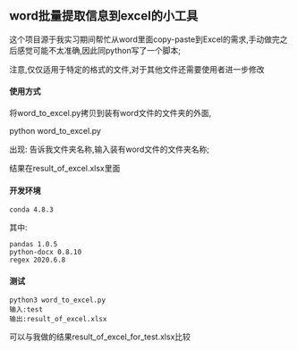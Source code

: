 ## word批量提取信息到excel的小工具

这个项目源于我实习期间帮忙从word里面copy-paste到Excel的需求,手动做完之后感觉可能不太准确,因此同python写了一个脚本;

注意,仅仅适用于特定的格式的文件,对于其他文件还需要使用者进一步修改

#### 使用方式

将word_to_excel.py拷贝到装有word文件的文件夹的外面,

python word_to_excel.py

出现: 告诉我文件夹名称,输入装有word文件的文件夹名称;

结果在result_of_excel.xlsx里面

#### 开发环境

````
conda 4.8.3
````

其中:

````
pandas 1.0.5
python-docx 0.8.10
regex 2020.6.8
````

#### 测试

````
python3 word_to_excel.py
输入:test
输出:result_of_excel.xlsx
````

可以与我做的结果result_of_excel_for_test.xlsx比较
